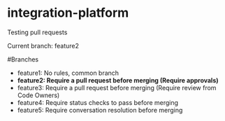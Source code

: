 # integration-platform
Testing pull requests

Current branch: feature2

#Branches
* feature1: No rules, common branch
* **__feature2: Require a pull request before merging (Require approvals)__**
* feature3: Require a pull request before merging (Require review from Code Owners)
* feature4: Require status checks to pass before merging
* feature5: Require conversation resolution before merging
